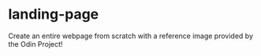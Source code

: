 # landing-page
Create an entire webpage from scratch with a reference image provided by the Odin Project!
